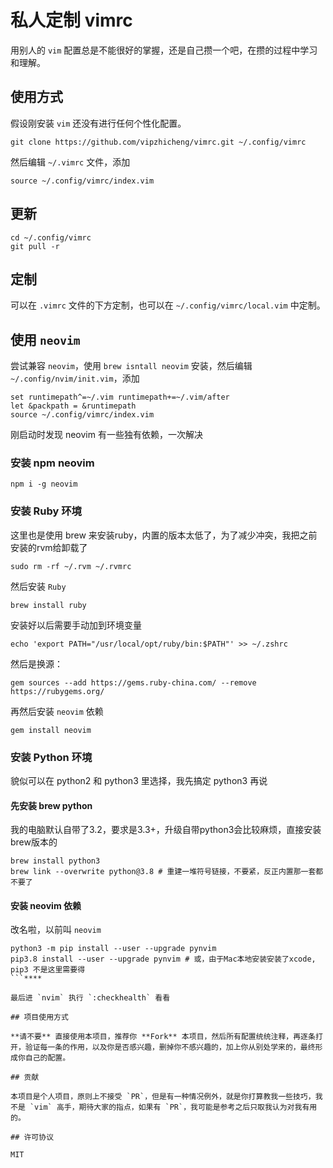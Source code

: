 # 私人定制 vimrc

用别人的 `vim` 配置总是不能很好的掌握，还是自己攒一个吧，在攒的过程中学习和理解。

## 使用方式

假设刚安装 `vim` 还没有进行任何个性化配置。

```
git clone https://github.com/vipzhicheng/vimrc.git ~/.config/vimrc
```

然后编辑 `~/.vimrc` 文件，添加

```
source ~/.config/vimrc/index.vim
```

## 更新

```
cd ~/.config/vimrc
git pull -r
```

## 定制

可以在 `.vimrc` 文件的下方定制，也可以在 `~/.config/vimrc/local.vim` 中定制。

## 使用 `neovim`

尝试兼容 `neovim`，使用 `brew isntall neovim` 安装，然后编辑 `~/.config/nvim/init.vim`，添加

```
set runtimepath^=~/.vim runtimepath+=~/.vim/after
let &packpath = &runtimepath
source ~/.config/vimrc/index.vim
```
刚启动时发现 neovim 有一些独有依赖，一次解决

### 安装 npm neovim 

```
npm i -g neovim
```

### 安装 Ruby 环境

这里也是使用 brew 来安装ruby，内置的版本太低了，为了减少冲突，我把之前安装的rvm给卸载了

```
sudo rm -rf ~/.rvm ~/.rvmrc
```

然后安装 `Ruby`

```
brew install ruby
```

安装好以后需要手动加到环境变量

```
echo 'export PATH="/usr/local/opt/ruby/bin:$PATH"' >> ~/.zshrc
```

然后是换源：

```
gem sources --add https://gems.ruby-china.com/ --remove https://rubygems.org/
```

再然后安装 `neovim` 依赖

```
gem install neovim
```

### 安装 Python 环境

貌似可以在 python2 和 python3 里选择，我先搞定 python3 再说

#### 先安装 brew python

我的电脑默认自带了3.2，要求是3.3+，升级自带python3会比较麻烦，直接安装brew版本的

```
brew install python3
brew link --overwrite python@3.8 # 重建一堆符号链接，不要紧，反正内置那一套都不要了
```

#### 安装 neovim 依赖

改名啦，以前叫 `neovim`

```
python3 -m pip install --user --upgrade pynvim
pip3.8 install --user --upgrade pynvim # 或，由于Mac本地安装安装了xcode, pip3 不是这里需要得
```****

最后进 `nvim` 执行 `:checkhealth` 看看

## 项目使用方式

**请不要** 直接使用本项目，推荐你 **Fork** 本项目，然后所有配置统统注释，再逐条打开，验证每一条的作用，以及你是否感兴趣，删掉你不感兴趣的，加上你从别处学来的，最终形成你自己的配置。

## 贡献

本项目是个人项目，原则上不接受 `PR`，但是有一种情况例外，就是你打算教我一些技巧，我不是 `vim` 高手，期待大家的指点，如果有 `PR`，我可能是参考之后只取我认为对我有用的。

## 许可协议

MIT